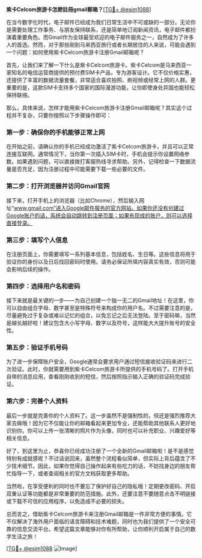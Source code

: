 **紫卡Celcom旅游卡怎麽註冊gmail郵箱？**[[TG💪+ @esim1088](https://t.me/s/esim1088)]

在当今数字化时代，电子邮件已经成为我们日常生活中不可或缺的一部分。无论你是需要处理工作事务、与朋友保持联系，还是简单地订阅新闻资讯，电子邮件都扮演着重要角色。而Gmail作为全球最受欢迎的电子邮件服务之一，自然成为了许多人的首选。然而，对于那些刚到马来西亚旅行或者长期居住的人来说，可能会遇到一个问题：如何使用紫卡Celcom旅游卡注册Gmail邮箱呢？

首先，让我们来了解一下什么是紫卡Celcom旅游卡。紫卡Celcom是马来西亚一家知名的电信运营商提供的预付费SIM卡产品，专为游客设计。它不仅价格实惠，还提供了丰富的数据流量套餐，非常适合喜欢拍照、刷视频或经常上网的人群。更重要的是，这款SIM卡支持多个国家的国际漫游功能，让你即使身处异国也能轻松保持联络。

那么，具体来说，怎样才能用紫卡Celcom旅游卡注册Gmail邮箱呢？其实这个过程并不复杂，只要你按照以下步骤操作即可：

### 第一步：确保你的手机能够正常上网

在开始之前，请确认你的手机已经成功激活了紫卡Celcom旅游卡，并且可以正常连接互联网。通常情况下，当你第一次插入SIM卡时，手机会提示你设置网络参数。如果遇到问题，可以直接拨打客服热线寻求帮助。另外，记得检查一下数据流量是否充足，因为注册过程中可能需要下载一些必要的文件。

### 第二步：打开浏览器并访问Gmail官网

接下来，打开手机上的浏览器（比如Chrome），然后输入网址“www.gmail.com”进入Google邮件服务的官方网站。如果你还没有创建过Google账户的话，系统会自动跳转到注册页面；如果有现成的账户，则可以选择直接登录。

### 第三步：填写个人信息

在注册页面上，你需要填写一系列基本信息，包括姓名、生日等。这些信息将用于验证你的身份以及日后找回密码时使用。请务必保证所填内容真实有效，否则可能会影响后续的操作。

### 第四步：选择用户名和密码

接下来就是最关键的一步——为自己创建一个独一无二的Gmail地址！在这里，你可以自由组合字母、数字甚至是特殊符号来构成你的用户名。不过需要注意的是，尽量避免过于复杂或难以记忆的组合，以免忘记之后无法登陆。至于密码嘛，当然是越长越好啦！建议包含大小写字母、数字以及符号，这样能大大提升账号的安全性。

### 第五步：验证手机号码

为了进一步保障账户安全，Google通常会要求用户通过短信接收验证码来进行二次验证。此时，你就需要用到紫卡Celcom旅游卡所提供的手机号码了。打开手机自带的消息应用，查看刚刚收到的短信，然后按照指示输入正确的验证码完成验证。

### 第六步：完善个人资料

最后一步就是完善你的个人资料了。这一步虽然不是强制性的，但还是强烈推荐大家去做哦！因为它不仅能让你的邮箱看起来更加专业，还能帮助其他联系人更好地识别你。你可以上传一张清晰的照片作为头像，同时也可以补充职业、兴趣爱好等相关信息。

好了，到这里为止，恭喜你已经成功注册了一个全新的Gmail邮箱啦！是不是感觉特别有成就感呢？不过话说回来，虽然整个流程看似简单，但实际上背后蕴含了不少技术细节。因此，如果你觉得自己操作起来有些吃力的话，不妨找身边的朋友帮忙指导一下，或者查阅相关的官方文档获取更多帮助。

当然啦，在享受便利的同时也不要忘了保护好自己的隐私哦！定期更改密码、开启双重认证等功能都是非常重要的防范措施。此外，还要注意不要随意点击不明链接或下载不可信的应用程序，以免造成不必要的损失。

总而言之，借助紫卡Celcom旅游卡来注册Gmail邮箱是一件非常方便的事情。它不仅解决了海外用户面临的语言障碍和技术难题，同时也为我们提供了一个安全可靠的信息交流平台。希望这篇文章能够对你有所帮助，让你顺利开启属于自己的数字生活之旅！

[[TG💪+ @esim1088](https://t.me/s/esim1088) ![Image](https://i.postimg.cc/4NQfJmqS/Snipaste-2025-05-13-00-14-12.png)]